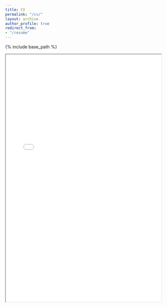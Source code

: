 ```yaml
---
title: CV
permalink: "/cv/"
layout: archive
author_profile: true
redirect_from:
- "/resume"
---
```


{% include base_path %}

<iframe src={{site.baseurl}}"/publications/MP_CV.pdf" width="100%" height="800pt">
